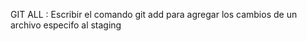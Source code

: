 GIT ALL <NOMBRE DE ARCHIVO>: Escribir el comando git add <archivo> para agregar los cambios de un archivo especifo al staging

